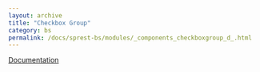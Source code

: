 ```yaml
---
layout: archive
title: "Checkbox Group"
category: bs
permalink: /docs/sprest-bs/modules/_components_checkboxgroup_d_.html
---
```

[Documentation](https://getbootstrap.com/docs/4.4/components/forms/#checkboxes-and-radios)